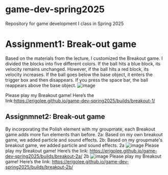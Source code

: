 # game-dev-spring2025
Repository for game development I class in Spring 2025


# Assignment1: Break-out game
Based on the materials from the lecture, I customized the Breakout game.
I divided the blocks into five different colors.
If the ball hits a blue block, its velocity remains unchanged.
However, if the ball hits a red block, its velocity increases.
If the ball goes below the base object, it enters the trigger box and then disappears.
If you press the space bar, the ball reappears above the base object.
![image](https://github.com/user-attachments/assets/c65cd4e2-b68b-4329-a94d-e9d84140c7fc)

Please play my Breakout game! 
Here’s the link:https://erigolee.github.io/game-dev-spring2025/builds/breakout-1/

## Assignmnet2: Break-out game
By incorporating the Polish element with my groupmate, each Breakout game adds more fun elements than before.
2a: Based on my own breakout game, we added particle and sound effects.
2b: Based on my groupmate's breakout game, we added particle and sound effects.
2a
![image](https://github.com/user-attachments/assets/cf598934-c2cc-4a17-ae57-8685287d7720)
Please play my Breakout game! Here’s the link: https://erigolee.github.io/game-dev-spring2025/builds/breakout-2a/
2b
![image](https://github.com/user-attachments/assets/0439783a-e38e-464f-837a-ffc21b0920c6)
Please play my Breakout game! Here’s the link: https://erigolee.github.io/game-dev-spring2025/builds/breakout-2b/
